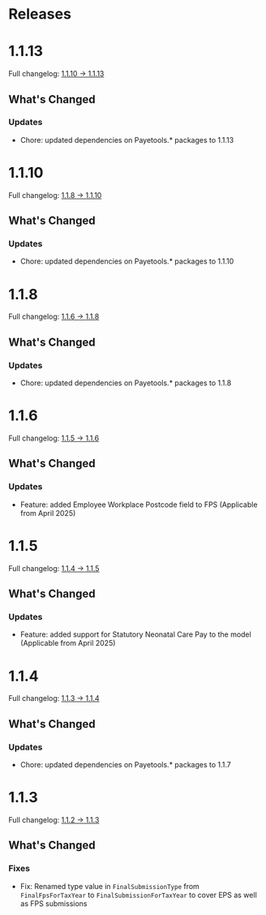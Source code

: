 # Releases

# 1.1.13

Full changelog: [1.1.10 -> 1.1.13](https://github.com/payetools/Payetools.Hmrc.Common/compare/1.1.10...1.1.13)

## What's Changed

### Updates

- Chore: updated dependencies on Payetools.* packages to 1.1.13

# 1.1.10

Full changelog: [1.1.8 -> 1.1.10](https://github.com/payetools/Payetools.Hmrc.Common/compare/1.1.8...1.1.10)

## What's Changed

### Updates

- Chore: updated dependencies on Payetools.* packages to 1.1.10

# 1.1.8

Full changelog: [1.1.6 -> 1.1.8](https://github.com/payetools/Payetools.Hmrc.Common/compare/1.1.6...1.1.8)

## What's Changed

### Updates

- Chore: updated dependencies on Payetools.* packages to 1.1.8

# 1.1.6

Full changelog: [1.1.5 -> 1.1.6](https://github.com/payetools/Payetools.Hmrc.Common/compare/1.1.5...1.1.6)

## What's Changed

### Updates

- Feature: added Employee Workplace Postcode field to FPS (Applicable from April 2025)

# 1.1.5

Full changelog: [1.1.4 -> 1.1.5](https://github.com/payetools/Payetools.Hmrc.Common/compare/1.1.4...1.1.5)

## What's Changed

### Updates

- Feature: added support for Statutory Neonatal Care Pay to the model (Applicable from April 2025)

# 1.1.4

Full changelog: [1.1.3 -> 1.1.4](https://github.com/payetools/Payetools.Hmrc.Common/compare/1.1.3...1.1.4)

## What's Changed

### Updates

- Chore: updated dependencies on Payetools.* packages to 1.1.7

# 1.1.3

Full changelog: [1.1.2 -> 1.1.3](https://github.com/payetools/Payetools.Hmrc.Common/compare/1.1.2...1.1.3)

## What's Changed

### Fixes
- Fix: Renamed type value in `FinalSubmissionType` from `FinalFpsForTaxYear` to `FinalSubmissionForTaxYear` to cover EPS as well as FPS submissions